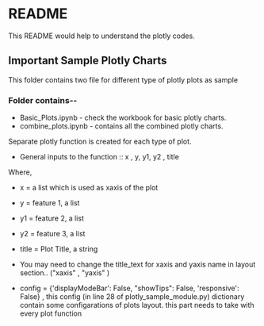 # README #
This README would help to understand the plotly codes.

## Important Sample Plotly Charts ##
This folder contains two file for different type of plotly plots as sample 

### Folder contains-- 
* Basic_Plots.ipynb - check the workbook for basic plotly charts.
* combine_plots.ipynb - contains all the combined plotly charts.

Separate plotly function is created for each type of plot. 

- General inputs to the function :: x , y, y1, y2 , title

Where,
- x = a list which is used as xaxis of the plot
- y = feature 1, a list
- y1 = feature 2, a list 
- y2 = feature 3, a list
- title = Plot Title, a string 

- You may need to change the title_text for xaxis and yaxis name in layout section.. ("xaxis" , "yaxis" )
- config = {'displayModeBar': False, "showTips": False, 'responsive': False} , 
  this config (in line 28 of plotly_sample_module.py) dictionary contain some configarations of plots layout. 
  this part needs to take with every plot function 
